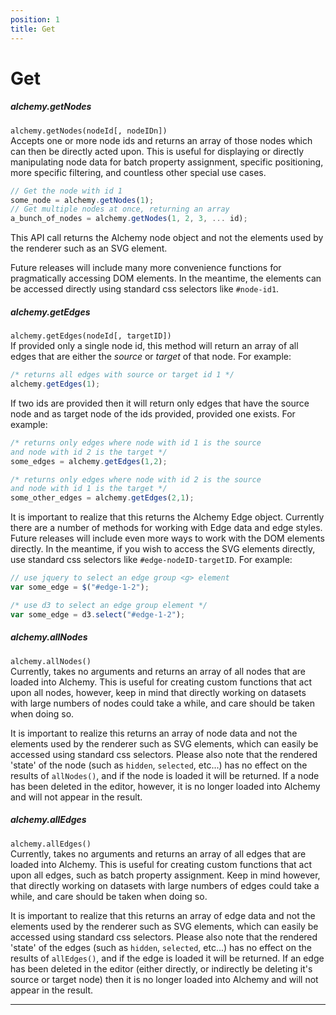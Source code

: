```yaml
---
position: 1
title: Get
---
```


# Get

<p></p>

##### alchemy.getNodes
<!--  Method should return Alchemy node object, not just properties -->

`alchemy.getNodes(nodeId[, nodeIDn])`<br>
Accepts one or more node ids and returns an array of those nodes which can then be directly acted upon.  This is useful for displaying or directly manipulating node data for batch property assignment, specific positioning, more specific filtering, and countless other special use cases.

~~~ javascript
// Get the node with id 1
some_node = alchemy.getNodes(1);
// Get multiple nodes at once, returning an array
a_bunch_of_nodes = alchemy.getNodes(1, 2, 3, ... id);
~~~

This API call returns the Alchemy node object and not the elements used by the renderer such as an SVG element.  

Future releases will include many more convenience functions for pragmatically accessing DOM elements.  In the meantime, the elements can be accessed directly using standard css selectors like `#node-id1`.

##### alchemy.getEdges
<!--  -->

`alchemy.getEdges(nodeId[, targetID])`<br>
If provided only a single node id, this method will return an array of all edges that are either the *source* or *target* of that node.  For example:

~~~ javascript
/* returns all edges with source or target id 1 */
alchemy.getEdges(1);
~~~

If two ids are provided then it will return only edges that have the source node and as target node of the ids provided, provided one exists.  For example:
~~~ javascript
/* returns only edges where node with id 1 is the source
and node with id 2 is the target */
some_edges = alchemy.getEdges(1,2);

/* returns only edges where node with id 2 is the source
and node with id 1 is the target */
some_other_edges = alchemy.getEdges(2,1);
~~~

It is important to realize that this returns the Alchemy Edge object.  Currently there are a number of methods for working with Edge data and edge styles.  Future releases will include even more ways to work with the DOM elements directly. In the meantime, if you wish to access the SVG elements directly, use standard css selectors like `#edge-nodeID-targetID`.  For example:

~~~ javascript
// use jquery to select an edge group <g> element
var some_edge = $("#edge-1-2");

/* use d3 to select an edge group element */
var some_edge = d3.select("#edge-1-2");
~~~

##### alchemy.allNodes
<!-- change to reflect #359? -->
<!-- change to getAllNodes() in 1.0 release -->

`alchemy.allNodes()`<br>
Currently, takes no arguments and returns an array of all nodes that are loaded into Alchemy. This is useful for creating custom functions that act upon all nodes, however, keep in mind that directly working on datasets with large numbers of nodes could take a while, and care should be taken when doing so.

It is important to realize this returns an array of node data and not the elements used by the renderer such as SVG elements, which can easily be accessed using standard css selectors.  Please also note that the rendered 'state' of the node (such as `hidden`, `selected`, etc...) has no effect on the results of `allNodes()`, and if the node is loaded it will be returned.  If a node has been deleted in the editor, however, it is no longer loaded into Alchemy and will not appear in the result.

##### alchemy.allEdges
<!-- change to reflect #359? -->
<!-- change to getAllEdges() in 1.0 release -->

`alchemy.allEdges()`<br>
Currently, takes no arguments and returns an array of all edges that are loaded into Alchemy.  This is useful for creating custom functions that act upon all edges, such as batch property assignment.  Keep in mind however, that directly working on datasets with large numbers of edges could take a while, and care should be taken when doing so.

It is important to realize that this returns an array of edge data and not the elements used by the renderer such as SVG elements, which can easily be accessed using standard css selectors.  Please also note that the rendered 'state' of the edges (such as `hidden`, `selected`, etc...) has no effect on the results of `allEdges()`, and if the edge is loaded it will be returned.  If an edge has been deleted in the editor (either directly, or indirectly be deleting it's source or target node) then it is no longer loaded into Alchemy and will not appear in the result.

_______
